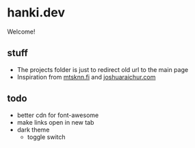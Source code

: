 # hanki.dev

Welcome!

## stuff

- The projects folder is just to redirect old url to the main page
- Inspiration from [mtsknn.fi](https://mtsknn.fi) and [joshuaraichur.com](https://joshuaraichur.com)

## todo

- better cdn for font-awesome
- make links open in new tab
- dark theme
  - toggle switch
